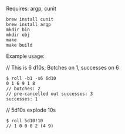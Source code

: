 Requires: argp, cunit

```
brew install cunit
brew install argp
mkdir bin
mkdir obj
make
make build
```

Example usage:

// This is 6 d10s, Botches on 1, successes on 6
```
$ roll -b1 -s6 6d10 
0 1 6 9 1 8 
// botches: 2
// pre-cancelled out successes: 3
successes: 1
```

// 5d10s explode 10s
```
$ roll 5d10!10
// 1 0 0 0 2 (4 9)
```
